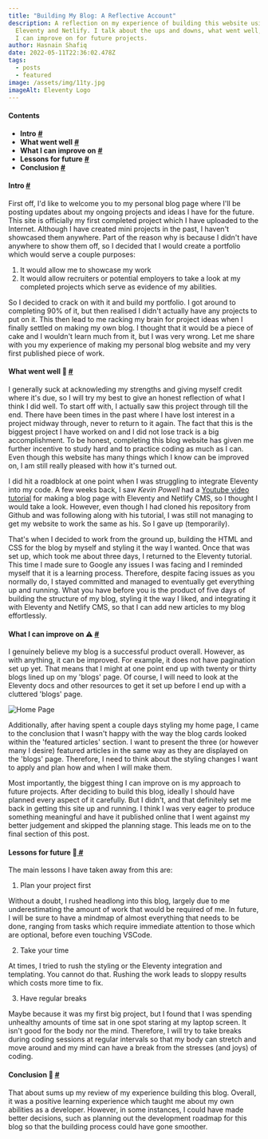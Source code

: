 ```yaml
---
title: "Building My Blog: A Reflective Account"
description: A reflection on my experience of building this website using
  Eleventy and Netlify. I talk about the ups and downs, what went well, and what
  I can improve on for future projects.
author: Hasnain Shafiq
date: 2022-05-11T22:36:02.478Z
tags:
  - posts
  - featured
image: /assets/img/11ty.jpg
imageAlt: Eleventy Logo
---
```

#### **Contents**

* **Intro** **[#](#intro)**
* **What went well** **[#](#what-went-well)**
* **What I can improve on**  **[#](#what-i-can-improve-on)**
* **Lessons for future**  **[#](#lessons-for-future)**
* **Conclusion**  **[#](#conclusion)**


#### **Intro** <a href="#intro" id="intro"> **#** </a>

First off, I'd like to welcome you to my personal blog page where I'll be posting updates about my ongoing projects and ideas I have for the future. This site is officially my first completed project which I have uploaded to the Internet. Although I have created mini projects in the past, I haven't showcased them anywhere. Part of the reason why is because I didn't have anywhere to show them off, so I decided that I would create a portfolio which would serve a couple purposes:

1. It would allow me to showcase my work
2. It would allow recruiters or potential employers to take a look at my completed projects which serve as evidence of my abilities.

So I decided to crack on with it and build my portfolio. I got around to completing 90% of it, but then realised I didn't actually have any projects to put on it. This then lead to me racking my brain for project ideas when I finally settled on making my own blog. I thought that it would be a piece of cake and I wouldn't learn much from it, but I was very wrong. Let me share with you my experience of making my personal blog website and my very first published piece of work.

#### **What went well** 🎉  <a href="#what-went-well" id="what-went-well"> **#** </a>

I generally suck at acknowleding my strengths and giving myself credit where it's due, so I will try my best to give an honest reflection of what I think I did well. To start off with, I actually saw this project through till the end. There have been times in the past where I have lost interest in a project midway through, never to return to it again. The fact that this is the biggest project I have worked on and I did not lose track is a big accomplishment. To be honest, completing this blog website has given me further incentive to study hard and to practice coding as much as I can. Even though this website has many things which I know can be improved on, I am still really pleased with how it's turned out.

I did hit a roadblock at one point when I was struggling to integrate Eleventy into my code. A few weeks back, I saw *Kevin Powell* had a [Youtube video tutorial](https://www.youtube.com/watch?v=4wD00RT6d-g) for making a blog page with Eleventy and Netlify CMS, so I thought I would take a look. However, even though I had cloned his repository from Github and was following along with his tutorial, I was still not managing to get my website to work the same as his. So I gave up (temporarily). 

That's when I decided to work from the ground up, building the HTML and CSS for the blog by myself and styling it the way I wanted. Once that was set up, which took me about three days, I returned to the Eleventy tutorial. This time I made sure to Google any issues I was facing and I reminded myself that it is a learning process. Therefore, despite facing issues as you normally do, I stayed committed and managed to eventually get everything up and running. What you have before you is the product of five days of building the structure of my blog, styling it the way I liked, and integrating it with Eleventy and Netlify CMS, so that I can add new articles to my blog effortlessly.

#### **What I can improve on** ⚠️ <a href="#what-i-can-improve-on" id="what-i-can-improve-on"> **#** </a>

I genuinely believe my blog is a successful product overall. However, as with anything, it can be improved. For example, it does not have pagination set up yet. That means that I might at one point end up with twenty or thirty blogs lined up on my 'blogs' page. Of course, I will need to look at the Eleventy docs and other resources to get it set up before I end up with a cluttered 'blogs' page. 

<div id="body-img-container">
<img src="/assets/img/screencapture-localhost-8080-2022-05-12-03_37_03.png" alt="Home Page" title="Two of the blog cards in the 'featured articles' section are made to look unavailable."/>
</div>

Additionally, after having spent a couple days styling my home page, I came to the conclusion that I wasn't happy with the way the blog cards looked within the 'featured articles' section. I want to present the three (or however many I desire) featured articles in the same way as they are displayed on the 'blogs' page. Therefore, I need to think about the styling changes I want to apply and plan how and when I will make them.

Most importantly, the biggest thing I can improve on is my approach to future projects. After deciding to build this blog, ideally I should have planned every aspect of it carefully. But I didn't, and that definitely set me back in getting this site up and running. I think I was very eager to produce something meaningful and have it published online that I went against my better judgement and skipped the planning stage. This leads me on to the final section of this post.

#### **Lessons for future** 💭<a href="#lessons-for-future" id="lessons-for-future"> **#** </a>

The main lessons I have taken away from this are:

1. Plan your project first

Without a doubt, I rushed headlong into this blog, largely due to me underestimating the amount of work that would be required of me. In future, I will be sure to have a mindmap of almost everything that needs to be done, ranging from tasks which require immediate attention to those which are optional, before even touching VSCode.

2. Take your time

At times, I tried to rush the styling or the Eleventy integration and templating. You cannot do that. Rushing the work leads to sloppy results which costs more time to fix.

3. Have regular breaks

Maybe because it was my first big project, but I found that I was spending unhealthy amounts of time sat in one spot staring at my laptop screen. It isn't good for the body nor the mind. Therefore, I will try to take breaks during coding sessions at regular intervals so that my body can stretch and move around and my mind can have a break from the stresses (and joys) of coding.

#### **Conclusion** 🏁 <a href="#conclusion" id="conclusion"> **#** </a>

That about sums up my review of my experience building this blog. Overall, it was a positive learning experience which taught me about my own abilities as a developer. However, in some instances, I could have made better decisions, such as planning out the development roadmap for this blog so that the building process could have gone smoother.